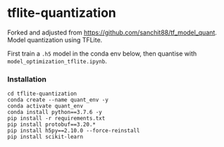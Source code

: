 # tflite-quantization
Forked and adjusted from https://github.com/sanchit88/tf_model_quant. Model quantization using TFLite. 

First train a `.h5` model in the conda env below, then quantise with `model_optimization_tflite.ipynb`.

### Installation
```
cd tflite-quantization
conda create --name quant_env -y
conda activate quant_env
conda install python==3.7.6 -y
pip install -r requirements.txt
pip install protobuf==3.20.*
pip install h5py==2.10.0 --force-reinstall
pip install scikit-learn
```
